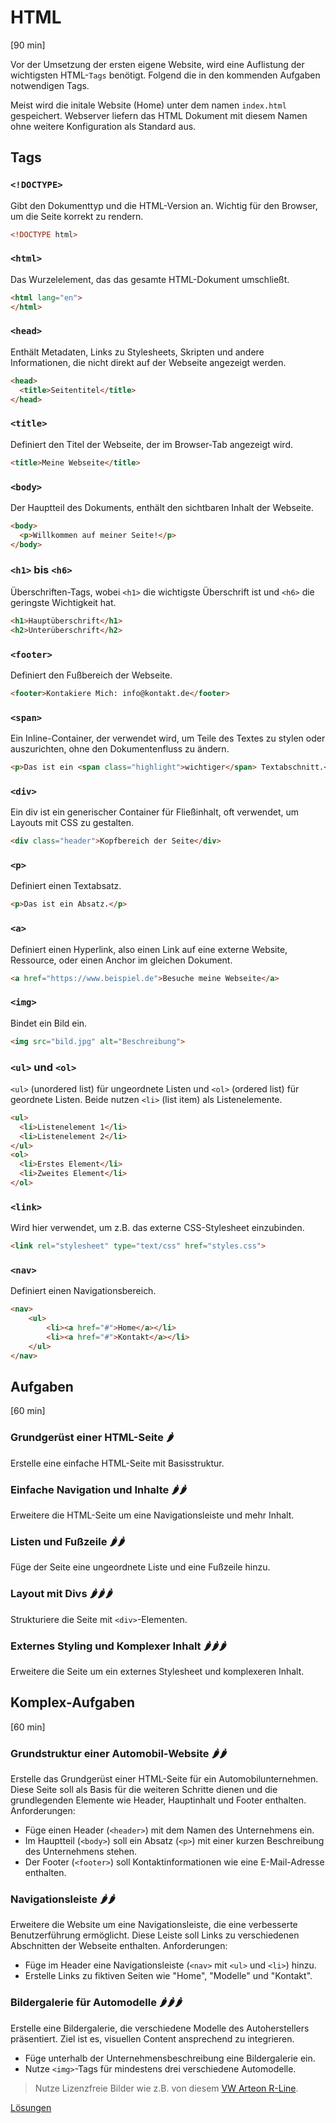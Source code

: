 # HTML
[90 min]

Vor der Umsetzung der ersten eigene Website, wird eine Auflistung der wichtigsten HTML-`Tags` benötigt. Folgend die in den kommenden Aufgaben notwendigen Tags.

Meist wird die initale Website (Home) unter dem namen `index.html` gespeichert. Webserver liefern das HTML Dokument mit diesem Namen ohne weitere Konfiguration als Standard aus.

## Tags
### `<!DOCTYPE>`
Gibt den Dokumenttyp und die HTML-Version an. Wichtig für den Browser, um die Seite korrekt zu rendern.

```html
<!DOCTYPE html>
```

### `<html>`
Das Wurzelelement, das das gesamte HTML-Dokument umschließt.
```html
<html lang="en">
</html>
```

### `<head>`
Enthält Metadaten, Links zu Stylesheets, Skripten und andere Informationen, die nicht direkt auf der Webseite angezeigt werden.

```html
<head>
  <title>Seitentitel</title>
</head>
```

### `<title>`
Definiert den Titel der Webseite, der im Browser-Tab angezeigt wird.

```html
<title>Meine Webseite</title>
```

### `<body>`
Der Hauptteil des Dokuments, enthält den sichtbaren Inhalt der Webseite.

```html 
<body>
  <p>Willkommen auf meiner Seite!</p>
</body>
```

### `<h1>` bis `<h6>`
Überschriften-Tags, wobei `<h1>` die wichtigste Überschrift ist und `<h6>` die geringste Wichtigkeit hat.

```html
<h1>Hauptüberschrift</h1>
<h2>Unterüberschrift</h2>
```

### `<footer>`
Definiert den Fußbereich der Webseite.
```html
<footer>Kontakiere Mich: info@kontakt.de</footer>
```

### `<span>`
Ein Inline-Container, der verwendet wird, um Teile des Textes zu stylen oder auszurichten, ohne den Dokumentenfluss zu ändern.

```html
<p>Das ist ein <span class="highlight">wichtiger</span> Textabschnitt.</p>
```

### `<div>`
Ein div ist ein generischer Container für Fließinhalt, oft verwendet, um Layouts mit CSS zu gestalten.

```html
<div class="header">Kopfbereich der Seite</div>
```

### `<p>`
Definiert einen Textabsatz.
```html
<p>Das ist ein Absatz.</p>
```

### `<a>`
Definiert einen Hyperlink, also einen Link auf eine externe Website, Ressource, oder einen Anchor im gleichen Dokument.

```html
<a href="https://www.beispiel.de">Besuche meine Webseite</a>
```

### `<img>`
Bindet ein Bild ein.

```html
<img src="bild.jpg" alt="Beschreibung">
```

### `<ul>` und `<ol>`
`<ul>` (unordered list) für ungeordnete Listen und `<ol>` (ordered list) für geordnete Listen. Beide nutzen `<li>` (list item) als Listenelemente.

```html
<ul>
  <li>Listenelement 1</li>
  <li>Listenelement 2</li>
</ul>
<ol>
  <li>Erstes Element</li>
  <li>Zweites Element</li>
</ol>
```

### `<link>`
Wird hier verwendet, um z.B. das externe CSS-Stylesheet einzubinden.

```html
<link rel="stylesheet" type="text/css" href="styles.css">
```

### `<nav>`
Definiert einen Navigationsbereich.

```html
<nav>
    <ul>
        <li><a href="#">Home</a></li>
        <li><a href="#">Kontakt</a></li>
    </ul>
</nav>
```

## Aufgaben
[60 min]

### Grundgerüst einer HTML-Seite 🌶️️
Erstelle eine einfache HTML-Seite mit Basisstruktur.

### Einfache Navigation und Inhalte 🌶️️🌶️️
Erweitere die HTML-Seite um eine Navigationsleiste und mehr Inhalt.

### Listen und Fußzeile 🌶️️🌶️️
Füge der Seite eine ungeordnete Liste und eine Fußzeile hinzu.

### Layout mit Divs 🌶️️🌶️️🌶️️
Strukturiere die Seite mit `<div>`-Elementen.

### Externes Styling und Komplexer Inhalt 🌶️️🌶️️🌶️️
Erweitere die Seite um ein externes Stylesheet und komplexeren Inhalt.


## Komplex-Aufgaben
[60 min]

### Grundstruktur einer Automobil-Website 🌶️️🌶️️
Erstelle das Grundgerüst einer HTML-Seite für ein Automobilunternehmen. Diese Seite soll als Basis für die weiteren Schritte dienen und die grundlegenden Elemente wie Header, Hauptinhalt und Footer enthalten.
Anforderungen:

- Füge einen Header (`<header>`) mit dem Namen des Unternehmens ein.
- Im Hauptteil (`<body>`) soll ein Absatz (`<p>`) mit einer kurzen Beschreibung des Unternehmens stehen.
- Der Footer (`<footer>`) soll Kontaktinformationen wie eine E-Mail-Adresse enthalten.

### Navigationsleiste 🌶️️🌶️️
Erweitere die Website um eine Navigationsleiste, die eine verbesserte Benutzerführung ermöglicht. Diese Leiste soll Links zu verschiedenen Abschnitten der Webseite enthalten.
Anforderungen:

- Füge im Header eine Navigationsleiste (`<nav>` mit `<ul>` und `<li>`) hinzu.
- Erstelle Links zu fiktiven Seiten wie "Home", "Modelle" und "Kontakt".


### Bildergalerie für Automodelle 🌶️️🌶️️🌶️️
Erstelle eine Bildergalerie, die verschiedene Modelle des Autoherstellers präsentiert. Ziel ist es, visuellen Content ansprechend zu integrieren.

- Füge unterhalb der Unternehmensbeschreibung eine Bildergalerie ein.
- Nutze `<img>`-Tags für mindestens drei verschiedene Automodelle.

> Nutze Lizenzfreie Bilder wie z.B. von diesem [VW Arteon R-Line](https://commons.wikimedia.org/wiki/File:VW_Arteon_R-Line_%E2%80%93_f_20052021.jpg).

[Lösungen](./solutions.md)




